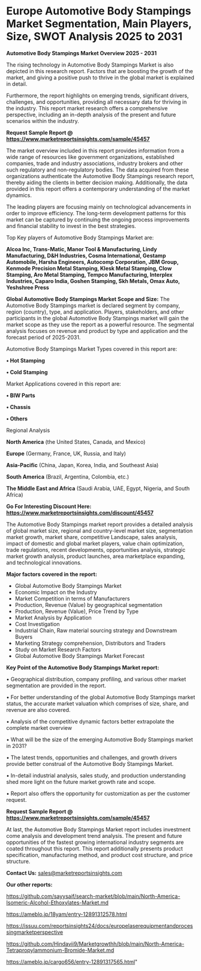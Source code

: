 # Europe Automotive Body Stampings Market Segmentation, Main Players, Size, SWOT Analysis 2025 to 2031

<Strong> Automotive Body Stampings Market Overview 2025 - 2031</strong>

The rising technology in Automotive Body Stampings Market is also depicted in this research report. Factors that are boosting the growth of the market, and giving a positive push to thrive in the global market is explained in detail.

Furthermore, the report highlights on emerging trends, significant drivers, challenges, and opportunities, providing all necessary data for thriving in the industry. This report market research offers a comprehensive perspective, including an in-depth analysis of the present and future scenarios within the industry.

<strong>Request Sample Report @ <a href=https://www.marketreportsinsights.com/sample/45457>https://www.marketreportsinsights.com/sample/45457</a></strong>

The market overview included in this report provides information from a wide range of resources like government organizations, established companies, trade and industry associations, industry brokers and other such regulatory and non-regulatory bodies. The data acquired from these organizations authenticate the Automotive Body Stampings research report, thereby aiding the clients in better decision making. Additionally, the data provided in this report offers a contemporary understanding of the market dynamics.

The leading players are focusing mainly on technological advancements in order to improve efficiency. The long-term development patterns for this market can be captured by continuing the ongoing process improvements and financial stability to invest in the best strategies.

Top Key players of Automotive Body Stampings Market are:

<strong>Alcoa Inc, Trans-Matic, Manor Tool & Manufacturing, Lindy Manufacturing, D&H Industries, Cosma International, Gestamp Automobile, Harsha Engineers, Autocomp Corporation, JBM Group, Kenmode Precision Metal Stamping, Klesk Metal Stamping, Clow Stamping, Aro Metal Stamping, Tempco Manufacturing, Interplex Industries, Caparo India, Goshen Stamping, Skh Metals, Omax Auto, Yeshshree Press</strong>

<strong><b>Global Automotive Body Stampings Market Scope and Size:</b></strong>
The Automotive Body Stampings market is declared segment by company, region (country), type, and application. Players, stakeholders, and other participants in the global Automotive Body Stampings market will gain the market scope as they use the report as a powerful resource. The segmental analysis focuses on revenue and product by type and application and the forecast period of 2025-2031.

Automotive Body Stampings Market Types covered in this report are:

<strong>•  Hot Stamping

•  Cold Stamping</strong>

Market Applications covered in this report are:

<strong>•  BIW Parts

•  Chassis

•  Others</strong> 

Regional Analysis

<strong>North America</strong> (the United States, Canada, and Mexico)

<strong>Europe</strong> (Germany, France, UK, Russia, and Italy)

<strong>Asia-Pacific</strong> (China, Japan, Korea, India, and Southeast Asia)

<strong>South America</strong> (Brazil, Argentina, Colombia, etc.)

<strong>The Middle East and Africa</strong> (Saudi Arabia, UAE, Egypt, Nigeria, and South Africa)

<strong>Go For Interesting Discount Here: <a href=https://www.marketreportsinsights.com/discount/45457>https://www.marketreportsinsights.com/discount/45457</a></strong>

The Automotive Body Stampings market report provides a detailed analysis of global market size, regional and country-level market size, segmentation market growth, market share, competitive Landscape, sales analysis, impact of domestic and global market players, value chain optimization, trade regulations, recent developments, opportunities analysis, strategic market growth analysis, product launches, area marketplace expanding, and technological innovations.

<strong><b>Major factors covered in the report:</b></strong>
<ul>
  <li>Global Automotive Body Stampings Market </li>
  <li>Economic Impact on the Industry</li>
  <li>Market Competition in terms of Manufacturers</li>
  <li>Production, Revenue (Value) by geographical segmentation</li>
  <li>Production, Revenue (Value), Price Trend by Type</li>
  <li>Market Analysis by Application</li>
  <li>Cost Investigation</li>
  <li>Industrial Chain, Raw material sourcing strategy and Downstream Buyers</li>
  <li>Marketing Strategy comprehension, Distributors and Traders</li>
  <li>Study on Market Research Factors</li>
  <li>Global Automotive Body Stampings Market Forecast</li>
</ul>

<strong><b>Key Point of the Automotive Body Stampings Market report:</b></strong>

• Geographical distribution, company profiling, and various other market segmentation are provided in the report.

• For better understanding of the global Automotive Body Stampings market status, the accurate market valuation which comprises of size, share, and revenue are also covered.

• Analysis of the competitive dynamic factors better extrapolate the complete market overview

• What will be the size of the emerging Automotive Body Stampings market in 2031?

• The latest trends, opportunities and challenges, and growth drivers provide better construal of the Automotive Body Stampings Market.

• In-detail industrial analysis, sales study, and production understanding shed more light on the future market growth rate and scope.

• Report also offers the opportunity for customization as per the customer request.

<strong>Request Sample Report @ <a href=https://www.marketreportsinsights.com/sample/45457>https://www.marketreportsinsights.com/sample/45457</a></strong>

At last, the Automotive Body Stampings Market report includes investment come analysis and development trend analysis. The present and future opportunities of the fastest growing international industry segments are coated throughout this report. This report additionally presents product specification, manufacturing method, and product cost structure, and price structure.

<strong>Contact Us:</strong>
sales@marketreportsinsights.com

<strong>Our other reports:</strong>

<a href=https://github.com/sayysaif/search-market/blob/main/North-America-Isomeric-Alcohol-Ethoxylates-Market.md>https://github.com/sayysaif/search-market/blob/main/North-America-Isomeric-Alcohol-Ethoxylates-Market.md</a>

<a href=https://ameblo.jp/18yam/entry-12891312578.html>https://ameblo.jp/18yam/entry-12891312578.html</a>

<a href=https://issuu.com/reportsinsights24/docs/europelaserequipmentandprocessingmarketperspective>https://issuu.com/reportsinsights24/docs/europelaserequipmentandprocessingmarketperspective</a>

<a href=https://github.com/Hindavii9/Marketgrowthh/blob/main/North-America-Tetrapropylammonium-Bromide-Market.md>https://github.com/Hindavii9/Marketgrowthh/blob/main/North-America-Tetrapropylammonium-Bromide-Market.md</a>

<a href=https://ameblo.jp/cargo656/entry-12891317565.html>https://ameblo.jp/cargo656/entry-12891317565.html</a>"
